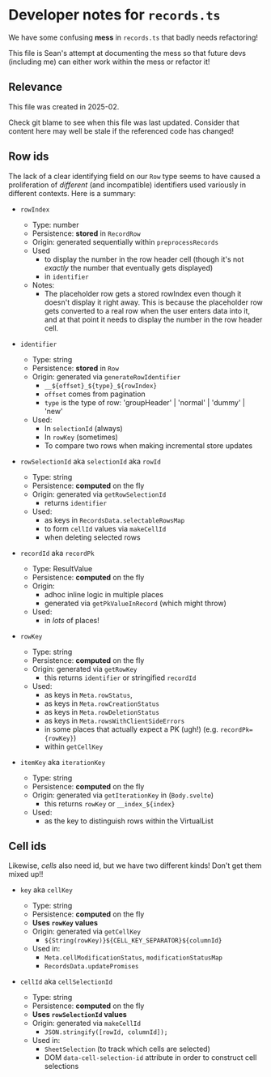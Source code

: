 # Developer notes for `records.ts`

We have some confusing **mess** in `records.ts` that badly needs refactoring!

This file is Sean's attempt at documenting the mess so that future devs (including me) can either work within the mess or refactor it!

## Relevance

This file was created in 2025-02.

Check git blame to see when this file was last updated. Consider that content here may well be stale if the referenced code has changed!

## Row ids

The lack of a clear identifying field on our `Row` type seems to have caused a proliferation of _different_ (and incompatible) identifiers used variously in different contexts. Here is a summary:

- `rowIndex`
    - Type: number
    - Persistence: **stored** in `RecordRow`
    - Origin: generated sequentially within `preprocessRecords`
    - Used
        - to display the number in the row header cell (though it's not _exactly_ the number that eventually gets displayed)
        - in `identifier`
    - Notes:
        - The placeholder row gets a stored rowIndex even though it doesn't display it right away. This is because the placeholder row gets converted to a real row when the user enters data into it, and at that point it needs to display the number in the row header cell.

- `identifier`
    - Type: string
    - Persistence: **stored** in `Row`
    - Origin: generated via `generateRowIdentifier`
        - `__${offset}_${type}_${rowIndex}`
        - `offset` comes from pagination
        - `type` is the type of row: 'groupHeader' | 'normal' | 'dummy' | 'new'
    - Used:
        - In `selectionId` (always)
        - In `rowKey` (sometimes)
        - To compare two rows when making incremental store updates

-  `rowSelectionId` aka `selectionId` aka `rowId`
    - Type: string
    - Persistence: **computed** on the fly
    - Origin: generated via `getRowSelectionId`
        - returns `identifier`
    - Used:
        - as keys in `RecordsData.selectableRowsMap`
        - to form `cellId` values via `makeCellId`
        - when deleting selected rows

- `recordId` aka `recordPk`
    - Type: ResultValue
    - Persistence: **computed** on the fly
    - Origin:
        - adhoc inline logic in multiple places
        - generated via `getPkValueInRecord` (which might throw)
    - Used:
        - in _lots_ of places!

- `rowKey`
    - Type: string
    - Persistence: **computed** on the fly
    - Origin: generated via `getRowKey`
        - this returns `identifier` or stringified `recordId`
    - Used:
        - as keys in `Meta.rowStatus`,
        - as keys in `Meta.rowCreationStatus`
        - as keys in `Meta.rowDeletionStatus`
        - as keys in `Meta.rowsWithClientSideErrors`
        - in some places that actually expect a PK (ugh!) (e.g. `recordPk={rowKey}`)
        - within `getCellKey`

- `itemKey` aka `iterationKey`
    - Type: string
    - Persistence: **computed** on the fly
    - Origin: generated via `getIterationKey` in (`Body.svelte`)
        - this returns `rowKey` or `__index_${index}`
    - Used:
        - as the key to distinguish rows within the VirtualList

## Cell ids

Likewise, _cells_ also need id, but we have two different kinds! Don't get them mixed up!!

- `key` aka `cellKey`
    - Type: string
    - Persistence: **computed** on the fly
    - **Uses `rowKey` values**
    - Origin: generated via `getCellKey`
        - `${String(rowKey)}${CELL_KEY_SEPARATOR}${columnId}`
    - Used in:
        - `Meta.cellModificationStatus`, `modificationStatusMap`
        - `RecordsData.updatePromises`

- `cellId` aka `cellSelectionId`
    - Type: string
    - Persistence: **computed** on the fly
    - **Uses `rowSelectionId` values**
    - Origin: generated via `makeCellId`
        - `JSON.stringify([rowId, columnId]);`
    - Used in:
        - `SheetSelection` (to track which cells are selected)
        - DOM `data-cell-selection-id` attribute in order to construct cell selections


